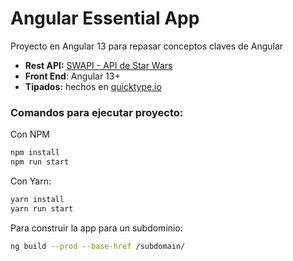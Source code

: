 # Angular Essential App

Proyecto en Angular 13 para repasar conceptos claves de Angular

- **Rest API:** [SWAPI - API de Star Wars](https://swapi.dev/)
- **Front End**: Angular 13+
- **Tipados:** hechos en [quicktype.io](https://quicktype.io/)

### Comandos para ejecutar proyecto:
Con NPM
```bash
npm install
npm run start
```
Con Yarn:
```bash
yarn install
yarn run start
```
Para construir la app para un subdominio:
```bash
ng build --prod --base-href /subdomain/
```

